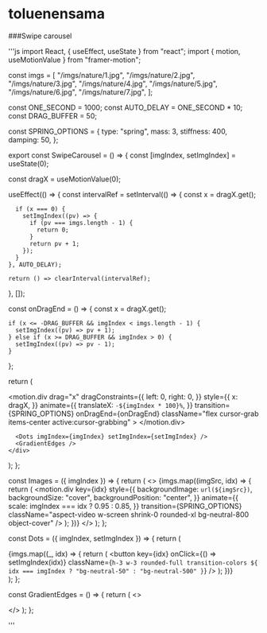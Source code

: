 ﻿# toluenensama


###Swipe carousel 

'''js
import React, { useEffect, useState } from "react";
import { motion, useMotionValue } from "framer-motion";

const imgs = [
  "/imgs/nature/1.jpg",
  "/imgs/nature/2.jpg",
  "/imgs/nature/3.jpg",
  "/imgs/nature/4.jpg",
  "/imgs/nature/5.jpg",
  "/imgs/nature/6.jpg",
  "/imgs/nature/7.jpg",
];

const ONE_SECOND = 1000;
const AUTO_DELAY = ONE_SECOND * 10;
const DRAG_BUFFER = 50;

const SPRING_OPTIONS = {
  type: "spring",
  mass: 3,
  stiffness: 400,
  damping: 50,
};

export const SwipeCarousel = () => {
  const [imgIndex, setImgIndex] = useState(0);

  const dragX = useMotionValue(0);

  useEffect(() => {
    const intervalRef = setInterval(() => {
      const x = dragX.get();

      if (x === 0) {
        setImgIndex((pv) => {
          if (pv === imgs.length - 1) {
            return 0;
          }
          return pv + 1;
        });
      }
    }, AUTO_DELAY);

    return () => clearInterval(intervalRef);
  }, []);

  const onDragEnd = () => {
    const x = dragX.get();

    if (x <= -DRAG_BUFFER && imgIndex < imgs.length - 1) {
      setImgIndex((pv) => pv + 1);
    } else if (x >= DRAG_BUFFER && imgIndex > 0) {
      setImgIndex((pv) => pv - 1);
    }
  };

  return (
    <div className="relative overflow-hidden bg-neutral-950 py-8">
      <motion.div
        drag="x"
        dragConstraints={{
          left: 0,
          right: 0,
        }}
        style={{
          x: dragX,
        }}
        animate={{
          translateX: `-${imgIndex * 100}%`,
        }}
        transition={SPRING_OPTIONS}
        onDragEnd={onDragEnd}
        className="flex cursor-grab items-center active:cursor-grabbing"
      >
        <Images imgIndex={imgIndex} />
      </motion.div>

      <Dots imgIndex={imgIndex} setImgIndex={setImgIndex} />
      <GradientEdges />
    </div>
  );
};

const Images = ({ imgIndex }) => {
  return (
    <>
      {imgs.map((imgSrc, idx) => {
        return (
          <motion.div
            key={idx}
            style={{
              backgroundImage: `url(${imgSrc})`,
              backgroundSize: "cover",
              backgroundPosition: "center",
            }}
            animate={{
              scale: imgIndex === idx ? 0.95 : 0.85,
            }}
            transition={SPRING_OPTIONS}
            className="aspect-video w-screen shrink-0 rounded-xl bg-neutral-800 object-cover"
          />
        );
      })}
    </>
  );
};

const Dots = ({ imgIndex, setImgIndex }) => {
  return (
    <div className="mt-4 flex w-full justify-center gap-2">
      {imgs.map((_, idx) => {
        return (
          <button
            key={idx}
            onClick={() => setImgIndex(idx)}
            className={`h-3 w-3 rounded-full transition-colors ${
              idx === imgIndex ? "bg-neutral-50" : "bg-neutral-500"
            }`}
          />
        );
      })}
    </div>
  );
};

const GradientEdges = () => {
  return (
    <>
      <div className="pointer-events-none absolute bottom-0 left-0 top-0 w-[10vw] max-w-[100px] bg-gradient-to-r from-neutral-950/50 to-neutral-950/0" />
      <div className="pointer-events-none absolute bottom-0 right-0 top-0 w-[10vw] max-w-[100px] bg-gradient-to-l from-neutral-950/50 to-neutral-950/0" />
    </>
  );
};

'''
